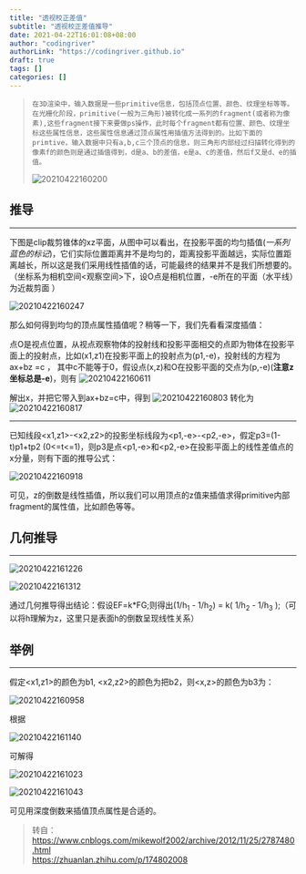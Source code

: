 ```yaml
---
title: "透视校正差值"
subtitle: "透视校正差值推导"
date: 2021-04-22T16:01:08+08:00
author: "codingriver"
authorLink: "https://codingriver.github.io"
draft: true
tags: []
categories: []
---
```


<!--more-->



>     在3D渲染中，输入数据是一些primitive信息，包括顶点位置、颜色、纹理坐标等等。在光栅化阶段，primitive(一般为三角形)被转化成一系列的fragment(或者称为像素),这些fragment接下来要做ps操作，此时每个fragment都有位置、颜色、纹理坐标这些属性信息，这些属性信息通过顶点属性用插值方法得到的。比如下面的primtive，输入数据中只有a,b,c三个顶点的信息，则三角形内部经过扫描转化得到的像素f的颜色则是通过插值得到，d是a、b的差值，e是a、c的差值，然后f又是d、e的插值。  
> 
>![20210422160200](https://cdn.jsdelivr.net/gh/codingriver/cdn/texs/透视校正差值/20210422160200.png)

## 推导

---

下图是clip裁剪锥体的xz平面，从图中可以看出，在投影平面的均匀插值(*一系列蓝色的标记*)，它们实际位置距离并不是均匀的，距离投影平面越远，实际位置距离越长，所以这是我们采用线性插值的话，可能最终的结果并不是我们所想要的。（坐标系为相机空间<观察空间>下，设O点是相机位置，-e所在的平面（水平线）为近裁剪面 ）

![20210422160247](https://cdn.jsdelivr.net/gh/codingriver/cdn/texs/透视校正差值/20210422160247.png)

那么如何得到均匀的顶点属性插值呢？稍等一下，我们先看看深度插值：

点O是视点位置，从视点观察物体的投射线和投影平面相交的点即为物体在投影平面上的投射点，比如(x1,z1)在投影平面上的投射点为(p1,-e)，投射线的方程为ax+bz =c ， 其中c不能等于0，假设点(x,z)和O在投影平面的交点为(p,-e)(**注意z坐标总是-e**)，则有
![20210422160611](https://cdn.jsdelivr.net/gh/codingriver/cdn/texs/透视校正差值/20210422160611.png)

解出x，并把它带入到ax+bz=c中，得到
![20210422160803](https://cdn.jsdelivr.net/gh/codingriver/cdn/texs/透视校正差值/20210422160803.png)
转化为
![20210422160817](https://cdn.jsdelivr.net/gh/codingriver/cdn/texs/透视校正差值/20210422160817.png)
 
---

已知线段<x1,z1>-<x2,z2>的投影坐标线段为<p1,-e>-<p2,-e>，假定p3=(1-t)p1+tp2 (0<=t<=1)，则p3是点<p1,-e>和<p2,-e>在投影平面上的线性差值点的x分量，则有下面的推导公式：

![20210422160918](https://cdn.jsdelivr.net/gh/codingriver/cdn/texs/透视校正差值/20210422160918.png)

 可见，z的倒数是线性插值，所以我们可以用顶点的z值来插值求得primitive内部fragment的属性值，比如颜色等等。


## 几何推导

---

![20210422161226](https://cdn.jsdelivr.net/gh/codingriver/cdn/texs/透视校正差值/20210422161226.png)

![20210422161312](https://cdn.jsdelivr.net/gh/codingriver/cdn/texs/透视校正差值/20210422161312.png)

通过几何推导得出结论：假设EF=k*FG;则得出(1/h<sub>1</sub> - 1/h<sub>2</sub>) = k( 1/h<sub>2</sub> - 1/h<sub>3</sub> );（可以将h理解为z，这里只是表面h的倒数呈现线性关系）

## 举例

--- 

假定<x1,z1>的颜色为b1, <x2,z2>的颜色为把b2，则<x,z>的颜色为b3为：

![20210422160958](https://cdn.jsdelivr.net/gh/codingriver/cdn/texs/透视校正差值/20210422160958.png)

根据

![20210422161140](https://cdn.jsdelivr.net/gh/codingriver/cdn/texs/透视校正差值/20210422161140.png)

可解得

![20210422161023](https://cdn.jsdelivr.net/gh/codingriver/cdn/texs/透视校正差值/20210422161023.png)

![20210422161043](https://cdn.jsdelivr.net/gh/codingriver/cdn/texs/透视校正差值/20210422161043.png)

可见用深度倒数来插值顶点属性是合适的。

> 转自：<https://www.cnblogs.com/mikewolf2002/archive/2012/11/25/2787480.html>  
> <https://zhuanlan.zhihu.com/p/174802008>